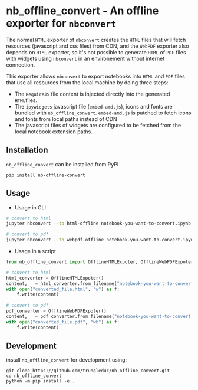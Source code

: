 # nb_offline_convert - An offline exporter for `nbconvert`

The normal `HTML` exporter of `nbconvert` creates the `HTML` files that will fetch resources (javascript and css files) from CDN, and the `WebPDF` exporter also depends on `HTML` exporter, so it's not possible to generate `HTML` of `PDF` files with widgets using `nbconvert` in an environement without internet connection.

This exporter allows `nbconvert` to export notebooks into `HTML` and `PDF` files that use all resources from the local machine by doing three steps:
- The `RequireJS` file content is injected directly into the generated `HTML`files.
- The `ipywidgets` javascript file (`embed-amd.js`), icons and fonts are bundled with `nb_offline_convert`. `embed-amd.js` is patched to fetch icons and fonts from local paths instead of CDN 
- The javascript files of widgets are configured to be fetched from the local notebook extension paths.

## Installation

`nb_offline_convert` can be installed from PyPI

```
pip install nb-offline-convert
```

## Usage

- Usage in CLI

```bash
# convert to html
jupyter nbconvert --to html-offline notebook-you-want-to-convert.ipynb
```
```bash
# convert to pdf
jupyter nbconvert --to webpdf-offline notebook-you-want-to-convert.ipynb
```
- Usage in a script

```python
from nb_offline_convert import OfflineHTMLExpoter, OfflineWebPDFExpoter

# convert to html
html_converter = OfflineHTMLExpoter()
content, _ = html_converter.from_filename("notebook-you-want-to-convert.ipynb")
with open("converted_file.html", "w") as f:
    f.write(content)
    
# convert to pdf
pdf_converter = OfflineWebPDFExpoter()
content, _ = pdf_converter.from_filename("notebook-you-want-to-convert.ipynb")
with open("converted_file.pdf", "wb") as f:
    f.write(content)
```

## Development

install `nb_offline_convert` for development using:

```
git clone https://github.com/trungleduc/nb_offline_convert.git
cd nb_offline_convert
python -m pip install -e .
```
